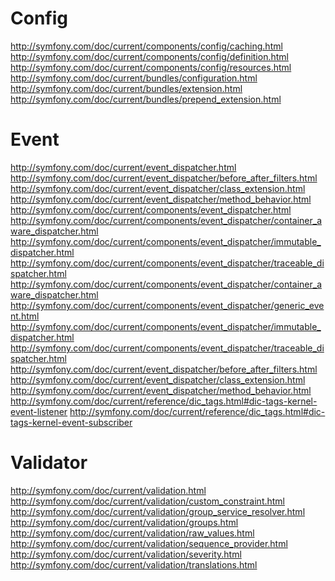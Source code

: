 Config
======

http://symfony.com/doc/current/components/config/caching.html
http://symfony.com/doc/current/components/config/definition.html
http://symfony.com/doc/current/components/config/resources.html
http://symfony.com/doc/current/bundles/configuration.html
http://symfony.com/doc/current/bundles/extension.html
http://symfony.com/doc/current/bundles/prepend_extension.html

Event
=====

http://symfony.com/doc/current/event_dispatcher.html
http://symfony.com/doc/current/event_dispatcher/before_after_filters.html
http://symfony.com/doc/current/event_dispatcher/class_extension.html
http://symfony.com/doc/current/event_dispatcher/method_behavior.html
http://symfony.com/doc/current/components/event_dispatcher.html
http://symfony.com/doc/current/components/event_dispatcher/container_aware_dispatcher.html
http://symfony.com/doc/current/components/event_dispatcher/immutable_dispatcher.html
http://symfony.com/doc/current/components/event_dispatcher/traceable_dispatcher.html
http://symfony.com/doc/current/components/event_dispatcher/container_aware_dispatcher.html
http://symfony.com/doc/current/components/event_dispatcher/generic_event.html
http://symfony.com/doc/current/components/event_dispatcher/immutable_dispatcher.html
http://symfony.com/doc/current/components/event_dispatcher/traceable_dispatcher.html
http://symfony.com/doc/current/event_dispatcher/before_after_filters.html
http://symfony.com/doc/current/event_dispatcher/class_extension.html
http://symfony.com/doc/current/event_dispatcher/method_behavior.html
http://symfony.com/doc/current/reference/dic_tags.html#dic-tags-kernel-event-listener
http://symfony.com/doc/current/reference/dic_tags.html#dic-tags-kernel-event-subscriber

Validator
=========

http://symfony.com/doc/current/validation.html
http://symfony.com/doc/current/validation/custom_constraint.html
http://symfony.com/doc/current/validation/group_service_resolver.html
http://symfony.com/doc/current/validation/groups.html 
http://symfony.com/doc/current/validation/raw_values.html 
http://symfony.com/doc/current/validation/sequence_provider.html 
http://symfony.com/doc/current/validation/severity.html 
http://symfony.com/doc/current/validation/translations.html 